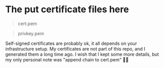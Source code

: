 # The put certificate files here

> cert.pem

> privkey.pem

Self-signed certificates are probably ok, it all depends on your infrastructure setup.
My certificates are not part of this repo, and I generated them a long time ago.
I wish that I kept some more details, but my only personal note was "append chain to cert.pem" 🤦‍♂️ 
